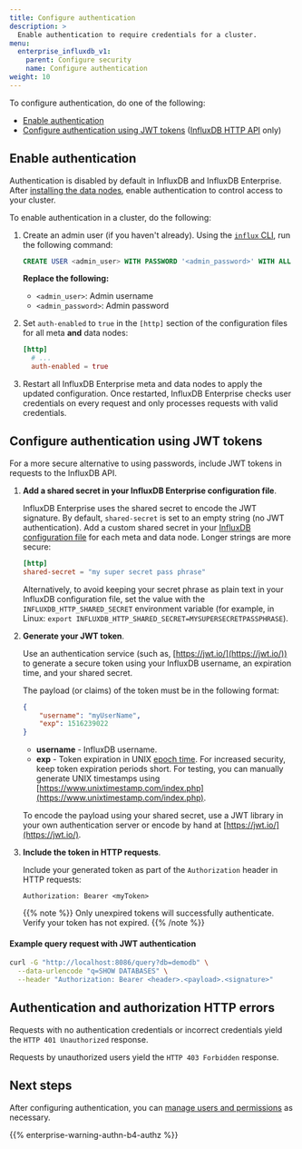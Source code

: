 ```yaml
---
title: Configure authentication
description: >
  Enable authentication to require credentials for a cluster.
menu:
  enterprise_influxdb_v1:
    parent: Configure security
    name: Configure authentication
weight: 10
---
```


To configure authentication, do one of the following: 

- [Enable authentication](#enable-authentication)
- [Configure authentication using JWT tokens](#configure-authentication-using-jwt-tokens) ([InfluxDB HTTP API](/enterprise_influxdb/v1/tools/api/) only)

## Enable authentication

Authentication is disabled by default in InfluxDB and InfluxDB Enterprise.
After [installing the data nodes](/enterprise_influxdb/v1/introduction/installation/data_node_installation/),
enable authentication to control access to your cluster.

To enable authentication in a cluster, do the following:

1. Create an admin user (if you haven't already).
   Using the [`influx` CLI](/enterprise_influxdb/v1/tools/influx-cli/),
   run the following command:

   ```sql
   CREATE USER <admin_user> WITH PASSWORD '<admin_password>' WITH ALL PRIVILEGES
   ```

   **Replace the following:**
   
   - `<admin_user>`: Admin username
   - `<admin_password>`: Admin password

2. Set `auth-enabled` to `true` in the `[http]` section of the configuration files 
   for all meta **and** data nodes:

   ```toml
   [http]
     # ...
     auth-enabled = true
   ```

3. Restart all InfluxDB Enterprise meta and data nodes to apply the updated configuration.
   Once restarted, InfluxDB Enterprise checks user credentials on every request
   and only processes requests with valid credentials.

## Configure authentication using JWT tokens

For a more secure alternative to using passwords, include JWT tokens in requests to the InfluxDB API.

1. **Add a shared secret in your InfluxDB Enterprise configuration file**.

   InfluxDB Enterprise uses the shared secret to encode the JWT signature.
   By default, `shared-secret` is set to an empty string (no JWT authentication).
   Add a custom shared secret in your [InfluxDB configuration file](/enterprise_influxdb/v1/administration/configure/config-data-nodes/#shared-secret)
   for each meta and data node.
   Longer strings are more secure:

   ```toml
   [http]
   shared-secret = "my super secret pass phrase"
   ```

   Alternatively, to avoid keeping your secret phrase as plain text in your InfluxDB configuration file,
   set the value with the `INFLUXDB_HTTP_SHARED_SECRET` environment variable (for example, in Linux: `export INFLUXDB_HTTP_SHARED_SECRET=MYSUPERSECRETPASSPHRASE`).

2. **Generate your JWT token**.

   Use an authentication service (such as, [https://jwt.io/](https://jwt.io/)) 
  to generate a secure token using your InfluxDB username, an expiration time, and your shared secret.

   The payload (or claims) of the token must be in the following format:

   ```json
   {
       "username": "myUserName",
       "exp": 1516239022
   }
   ```

   - **username** - InfluxDB username.
   - **exp** - Token expiration in UNIX [epoch time](/enterprise_influxdb/v1/query_language/explore-data/#epoch_time).
     For increased security, keep token expiration periods short.
     For testing, you can manually generate UNIX timestamps using [https://www.unixtimestamp.com/index.php](https://www.unixtimestamp.com/index.php).

   To encode the payload using your shared secret, use a JWT library in your own authentication server or encode by hand at [https://jwt.io/](https://jwt.io/).

3. **Include the token in HTTP requests**.

   Include your generated token as part of the `Authorization` header in HTTP requests:

   ```
   Authorization: Bearer <myToken>
   ```
   {{% note %}}
Only unexpired tokens will successfully authenticate.
Verify your token has not expired.
   {{% /note %}}

#### Example query request with JWT authentication
```bash
curl -G "http://localhost:8086/query?db=demodb" \
  --data-urlencode "q=SHOW DATABASES" \
  --header "Authorization: Bearer <header>.<payload>.<signature>"
```

## Authentication and authorization HTTP errors

Requests with no authentication credentials or incorrect credentials yield the `HTTP 401 Unauthorized` response.

Requests by unauthorized users yield the `HTTP 403 Forbidden` response.

## Next steps

After configuring authentication,
you can [manage users and permissions](/enterprise_influxdb/v1/administration/manage/users-and-permissions/)
as necessary.

{{% enterprise-warning-authn-b4-authz %}}
